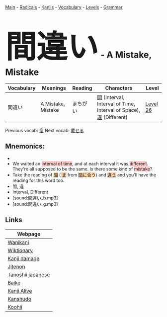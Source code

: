 <style> bigfont {font-size: 100px}</style>
[Main](../README.md) -
[Radicals](../radicals.md) -
[Kanjis](../kanjis.md) -
[Vocabulary](../vocabulary.md) -
[Levels](../levels.md) -
[Grammar](../grammar.md)
# <bigfont> 間違い</bigfont> - A Mistake, Mistake 

| Vocabulary | Meanings | Reading | Characters | Level |
| --- | --- | --- | --- | --- |
| 間違い | A Mistake, Mistake | まちがい |  [間](../kanjis/間.md) (Interval, Interval of Time, Interval of Space), [違](../kanjis/違.md) (Different) | [Level 26](../levels/wk_level26.md) |

Previous vocab: [宿](宿.md) Next vocab: [載せる](載せる.md) 

## Mnemonics:

* 
* We waited an <span style="background-color:#ffcccb"> interval of time</span>, and at each interval it was <span style="background-color:#ffcccb"> different</span>. They're all supposed to be the same. Is there some kind of <span style="background-color:#ffcccb"> mistake</span>?
* Take the reading of <span style="background-color:#fed8b1"> [間](https://jisho.org/search/間)</span> (<span style="background-color:#fed8b1"> [ま](https://jisho.org/search/ま)</span> from <span style="background-color:#fed8b1"> [間](https://jisho.org/search/間)に合う</span>) and <span style="background-color:#fed8b1"> [違う](https://jisho.org/search/違う)</span> and you'll have the reading for this word too.
* 間, 違
* Interval, Different
* [sound:間違い_b.mp3]
* [sound:間違い_g.mp3]


## Links 

| Webpage |
| --- |
| [Wanikani          ](https://www.wanikani.com/kanji/間違い) |
| [Wiktionary        ](https://en.wiktionary.org/wiki/間違い) |
| [Kanji damage      ](http://www.kanjidamage.com/kanji/search?utf8=✓&q=間違い) |
| [Jitenon           ](https://jitenon.com/kanji/間違い) |
| [Tanoshii japanese ](https://www.tanoshiijapanese.com/dictionary/kanji.cfm?k=間違い) |
| [Baike             ](https://baike.baidu.com/item/間違い) |
| [Kanji Alive       ](https://app.kanjialive.com/間違い) |
| [Kanshudo          ](https://www.kanshudo.com/searchmn?q=間違い) |
| [Koohii            ](https://kanji.koohii.com/study/kanji/間違い) |
